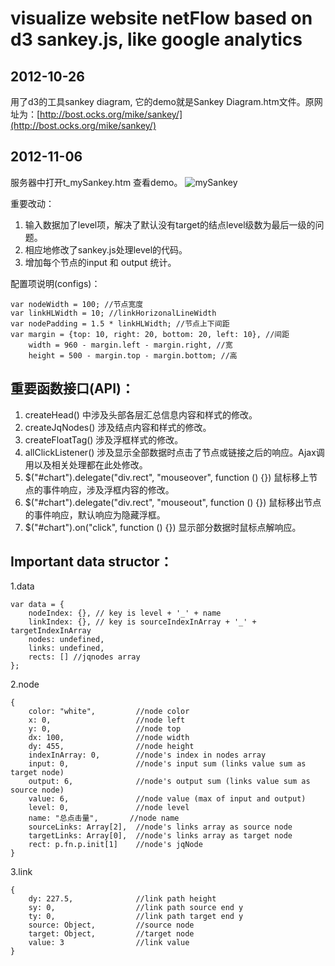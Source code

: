 visualize website netFlow based on d3 sankey.js, like google analytics
=========

2012-10-26
-----
用了d3的工具sankey diagram, 它的demo就是Sankey Diagram.htm文件。原网址为：[http://bost.ocks.org/mike/sankey/](http://bost.ocks.org/mike/sankey/)

2012-11-06
------
服务器中打开t_mySankey.htm  查看demo。
![mySankey](https://github.com/jdk137/netFlow/blob/master/mySankey.png)

重要改动：

1. 输入数据加了level项，解决了默认没有target的结点level级数为最后一级的问题。
2. 相应地修改了sankey.js处理level的代码。
3. 增加每个节点的input 和 output 统计。

配置项说明(configs)：

    var nodeWidth = 100; //节点宽度
    var linkHLWidth = 10; //linkHorizonalLineWidth
    var nodePadding = 1.5 * linkHLWidth; //节点上下间距
    var margin = {top: 10, right: 20, bottom: 20, left: 10}, //间距
        width = 960 - margin.left - margin.right, //宽
        height = 500 - margin.top - margin.bottom; //高

重要函数接口(API)：
----

1. createHead() 中涉及头部各层汇总信息内容和样式的修改。
2. createJqNodes() 涉及结点内容和样式的修改。
3. createFloatTag() 涉及浮框样式的修改。
4. allClickListener() 涉及显示全部数据时点击了节点或链接之后的响应。Ajax调用以及相关处理都在此处修改。
5. $("#chart").delegate("div.rect", "mouseover", function () {}) 鼠标移上节点的事件响应，涉及浮框内容的修改。
6. $("#chart").delegate("div.rect", "mouseout", function () {}) 鼠标移出节点的事件响应，默认响应为隐藏浮框。
7. $("#chart").on("click", function () {}) 显示部分数据时鼠标点解响应。

Important data structor：
----

1.data

    var data = {
        nodeIndex: {}, // key is level + '_' + name
        linkIndex: {}, // key is sourceIndexInArray + '_' + targetIndexInArray
        nodes: undefined, 
        links: undefined,
        rects: [] //jqnodes array
    };

2.node

    {
        color: "white",         //node color
        x: 0,                   //node left
        y: 0,                   //node top 
        dx: 100,                //node width
        dy: 455,                //node height
        indexInArray: 0,        //node's index in nodes array
        input: 0,               //node's input sum (links value sum as target node)
        output: 6,              //node's output sum (links value sum as source node)
        value: 6,               //node value (max of input and output)
        level: 0,               //node level
        name: "总点击量",       //node name
        sourceLinks: Array[2],  //node's links array as source node
        targetLinks: Array[0],  //node's links array as target node
        rect: p.fn.p.init[1]    //node's jqNode
    }

3.link

    {
        dy: 227.5,              //link path height
        sy: 0,                  //link path source end y
        ty: 0,                  //link path target end y
        source: Object,         //source node
        target: Object,         //target node
        value: 3                //link value
    }


